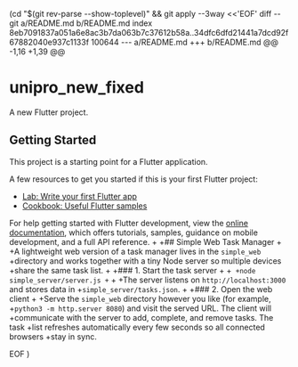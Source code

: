  (cd "$(git rev-parse --show-toplevel)" && git apply --3way <<'EOF' 
diff --git a/README.md b/README.md
index 8eb7091837a051a6e8ac3b7da063b7c37612b58a..34dfc6dfd21441a7dcd92f67882040e937c1133f 100644
--- a/README.md
+++ b/README.md
@@ -1,16 +1,39 @@
 # unipro_new_fixed
 
 A new Flutter project.
 
 ## Getting Started
 
 This project is a starting point for a Flutter application.
 
 A few resources to get you started if this is your first Flutter project:
 
 - [Lab: Write your first Flutter app](https://docs.flutter.dev/get-started/codelab)
 - [Cookbook: Useful Flutter samples](https://docs.flutter.dev/cookbook)
 
 For help getting started with Flutter development, view the
 [online documentation](https://docs.flutter.dev/), which offers tutorials,
 samples, guidance on mobile development, and a full API reference.
+
+## Simple Web Task Manager
+
+A lightweight web version of a task manager lives in the `simple_web`
+directory and works together with a tiny Node server so multiple devices
+share the same task list.
+
+### 1. Start the task server
+
+```
+node simple_server/server.js
+```
+
+The server listens on `http://localhost:3000` and stores data in
+`simple_server/tasks.json`.
+
+### 2. Open the web client
+
+Serve the `simple_web` directory however you like (for example,
+`python3 -m http.server 8080`) and visit the served URL. The client will
+communicate with the server to add, complete, and remove tasks. The task
+list refreshes automatically every few seconds so all connected browsers
+stay in sync.
 
EOF
)